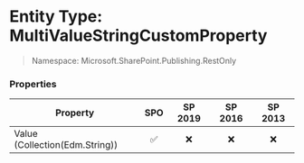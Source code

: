 # Entity Type: MultiValueStringCustomProperty

> Namespace: Microsoft.SharePoint.Publishing.RestOnly

### Properties

Property | SPO | SP 2019 | SP 2016 | SP 2013
----------|:---:|:-------:|:-------:|:-------:
Value (Collection(Edm.String)) | ✅ | ❌ | ❌ | ❌